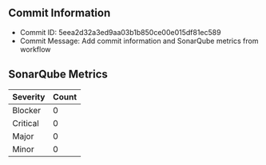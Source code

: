 ## Commit Information
- Commit ID: 5eea2d32a3ed9aa03b1b850ce00e015df81ec589
- Commit Message: Add commit information and SonarQube metrics from workflow
## SonarQube Metrics
| Severity | Count |
|----------|-------|
| Blocker  | 0 |
| Critical | 0 |
| Major    | 0 |
| Minor    | 0 |
